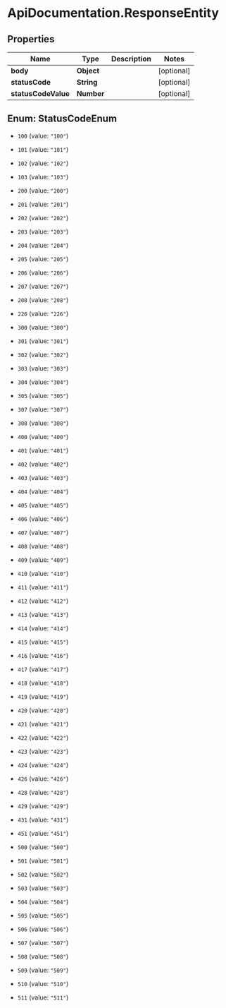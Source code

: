 # ApiDocumentation.ResponseEntity

## Properties
Name | Type | Description | Notes
------------ | ------------- | ------------- | -------------
**body** | **Object** |  | [optional] 
**statusCode** | **String** |  | [optional] 
**statusCodeValue** | **Number** |  | [optional] 


<a name="StatusCodeEnum"></a>
## Enum: StatusCodeEnum


* `100` (value: `"100"`)

* `101` (value: `"101"`)

* `102` (value: `"102"`)

* `103` (value: `"103"`)

* `200` (value: `"200"`)

* `201` (value: `"201"`)

* `202` (value: `"202"`)

* `203` (value: `"203"`)

* `204` (value: `"204"`)

* `205` (value: `"205"`)

* `206` (value: `"206"`)

* `207` (value: `"207"`)

* `208` (value: `"208"`)

* `226` (value: `"226"`)

* `300` (value: `"300"`)

* `301` (value: `"301"`)

* `302` (value: `"302"`)

* `303` (value: `"303"`)

* `304` (value: `"304"`)

* `305` (value: `"305"`)

* `307` (value: `"307"`)

* `308` (value: `"308"`)

* `400` (value: `"400"`)

* `401` (value: `"401"`)

* `402` (value: `"402"`)

* `403` (value: `"403"`)

* `404` (value: `"404"`)

* `405` (value: `"405"`)

* `406` (value: `"406"`)

* `407` (value: `"407"`)

* `408` (value: `"408"`)

* `409` (value: `"409"`)

* `410` (value: `"410"`)

* `411` (value: `"411"`)

* `412` (value: `"412"`)

* `413` (value: `"413"`)

* `414` (value: `"414"`)

* `415` (value: `"415"`)

* `416` (value: `"416"`)

* `417` (value: `"417"`)

* `418` (value: `"418"`)

* `419` (value: `"419"`)

* `420` (value: `"420"`)

* `421` (value: `"421"`)

* `422` (value: `"422"`)

* `423` (value: `"423"`)

* `424` (value: `"424"`)

* `426` (value: `"426"`)

* `428` (value: `"428"`)

* `429` (value: `"429"`)

* `431` (value: `"431"`)

* `451` (value: `"451"`)

* `500` (value: `"500"`)

* `501` (value: `"501"`)

* `502` (value: `"502"`)

* `503` (value: `"503"`)

* `504` (value: `"504"`)

* `505` (value: `"505"`)

* `506` (value: `"506"`)

* `507` (value: `"507"`)

* `508` (value: `"508"`)

* `509` (value: `"509"`)

* `510` (value: `"510"`)

* `511` (value: `"511"`)




